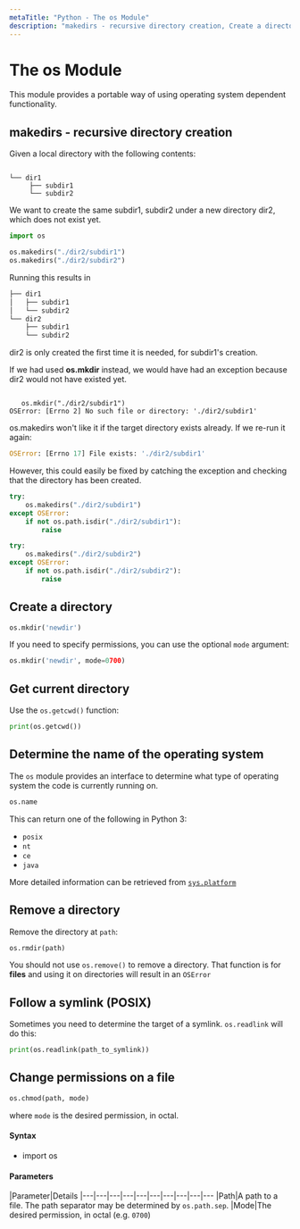 ```yaml
---
metaTitle: "Python - The os Module"
description: "makedirs - recursive directory creation, Create a directory, Get current directory, Determine the name of the operating system, Remove a directory, Follow a symlink (POSIX), Change permissions on a file"
---
```


# The os Module


This module provides a portable way of using operating system dependent functionality.



## makedirs - recursive directory creation


Given a local directory with the following contents:

```

└── dir1
     ├── subdir1
     └── subdir2

```

We want to create the same subdir1, subdir2 under a new directory dir2, which does not exist yet.

```py
import os

os.makedirs("./dir2/subdir1")
os.makedirs("./dir2/subdir2")

```

Running this results in

```py
├── dir1
│   ├── subdir1
│   └── subdir2
└── dir2
    ├── subdir1
    └── subdir2

```

dir2 is only created the first time it is needed, for subdir1's creation.

If we had used **os.mkdir** instead, we would have had an exception because dir2 would not have existed yet.

```

   os.mkdir("./dir2/subdir1")
OSError: [Errno 2] No such file or directory: './dir2/subdir1'

```

os.makedirs won't like it if the target directory exists already.  If we re-run it again:

```py
OSError: [Errno 17] File exists: './dir2/subdir1'

```

However, this could easily be fixed by catching the exception and checking that the directory has been created.

```py
try:
    os.makedirs("./dir2/subdir1")
except OSError:
    if not os.path.isdir("./dir2/subdir1"):
        raise

try:
    os.makedirs("./dir2/subdir2")
except OSError:
    if not os.path.isdir("./dir2/subdir2"):
        raise

```



## Create a directory


```py
os.mkdir('newdir')

```

If you need to specify permissions, you can use the optional `mode` argument:

```py
os.mkdir('newdir', mode=0700)

```



## Get current directory


Use the `os.getcwd()` function:

```py
print(os.getcwd())

```



## Determine the name of the operating system


The `os` module provides an interface to determine what type of operating system the code is currently running on.

```py
os.name

```

This can return one of the following in Python 3:

- `posix`
- `nt`
- `ce`
- `java`

More detailed information can be retrieved from [`sys.platform`](https://docs.python.org/3/library/sys.html#sys.platform)



## Remove a directory


Remove the directory at `path`:

```py
os.rmdir(path)

```

You should not use `os.remove()` to remove a directory. That function is for **files** and using it on directories will result in an `OSError`



## Follow a symlink (POSIX)


Sometimes you need to determine the target of a symlink. `os.readlink` will do this:

```py
print(os.readlink(path_to_symlink))

```



## Change permissions on a file


```py
os.chmod(path, mode)

```

where `mode` is the desired permission, in octal.



#### Syntax


- import os



#### Parameters


|Parameter|Details
|---|---|---|---|---|---|---|---|---|---
|Path|A path to a file. The path separator may be determined by `os.path.sep`.
|Mode|The desired permission, in octal (e.g. `0700`)

